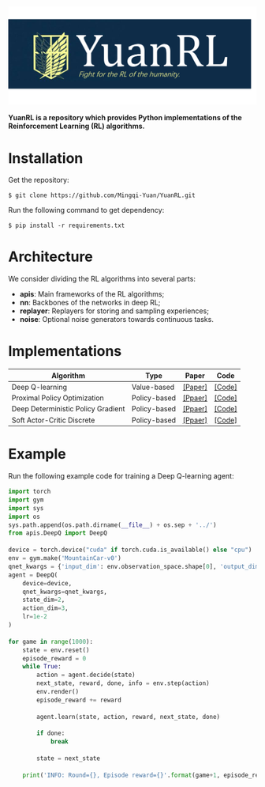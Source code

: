 <div align='center'>
    <img src= 'https://github.com/Mingqi-Yuan/YuanRL/blob/master/examples/logo.png'>
</div>


**YuanRL is a repository which provides Python implementations of the Reinforcement Learning (RL) algorithms.**

# Installation
Get the repository:
```
$ git clone https://github.com/Mingqi-Yuan/YuanRL.git
```

Run the following command to get dependency:

```
$ pip install -r requirements.txt
```
# Architecture
We consider dividing the RL algorithms into several parts:

* **apis**: Main frameworks of the RL algorithms;
* **nn**: Backbones of the networks in deep RL;
* **replayer**: Replayers for storing and sampling experiences;
* **noise**: Optional noise generators towards continuous tasks.

# Implementations

| Algorithm | Type | Paper |Code|
| ------- | ------- | ------- | ------- |
| Deep Q-learning | Value-based | [[Paper]](https://arxiv.org/pdf/1312.5602.pdf) | [[Code]](apis/DeepQ.py) |
| Proximal Policy Optimization | Policy-based | [[Ppaer]](https://arxiv.org/abs/1707.06347) | [[Code]](apis/PPO.py) |
| Deep Deterministic Policy Gradient | Policy-based | [[Ppaer]](https://arxiv.org/pdf/1509.02971.pdf) | [[Code]](apis/DDPG.py) |
| Soft Actor-Critic Discrete | Policy-based | [[Ppaer]](https://arxiv.org/pdf/1910.07207) | [[Code]](apis/SACDiscrete.py) |

# Example
Run the following example code for training a Deep Q-learning agent:
```python
import torch
import gym
import sys
import os
sys.path.append(os.path.dirname(__file__) + os.sep + '../')
from apis.DeepQ import DeepQ

device = torch.device("cuda" if torch.cuda.is_available() else "cpu")
env = gym.make('MountainCar-v0')
qnet_kwargs = {'input_dim': env.observation_space.shape[0], 'output_dim': env.action_space.n}
agent = DeepQ(
    device=device,
    qnet_kwargs=qnet_kwargs,
    state_dim=2,
    action_dim=3,
    lr=1e-2
)

for game in range(1000):
    state = env.reset()
    episode_reward = 0
    while True:
        action = agent.decide(state)
        next_state, reward, done, info = env.step(action)
        env.render()
        episode_reward += reward

        agent.learn(state, action, reward, next_state, done)

        if done:
            break

        state = next_state

    print('INFO: Round={}, Episode reward={}'.format(game+1, episode_reward))
```
